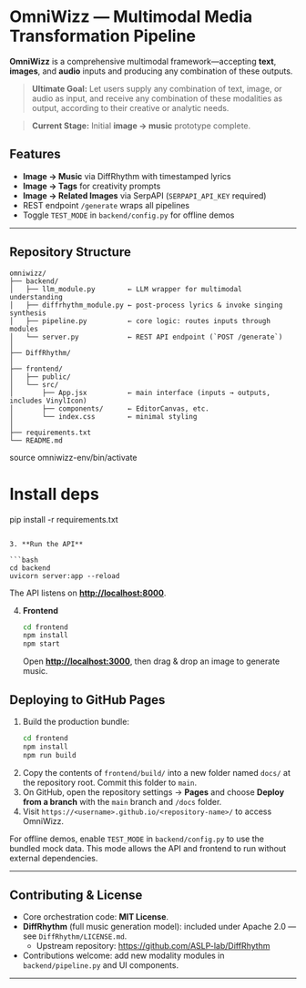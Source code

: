 # OmniWizz — Multimodal Media Transformation Pipeline

**OmniWizz** is a comprehensive multimodal framework—accepting **text**, **images**, and **audio** inputs and producing any combination of these outputs.

> **Ultimate Goal:** Let users supply any combination of text, image, or audio as input, and receive any combination of these modalities as output, according to their creative or analytic needs.

> **Current Stage:** Initial **image → music** prototype complete.


## Features
- **Image → Music** via DiffRhythm with timestamped lyrics
- **Image → Tags** for creativity prompts
- **Image → Related Images** via SerpAPI (`SERPAPI_API_KEY` required)
- REST endpoint `/generate` wraps all pipelines
- Toggle `TEST_MODE` in `backend/config.py` for offline demos

---

## Repository Structure

```
omniwizz/
├── backend/                 
│   ├── llm_module.py        ← LLM wrapper for multimodal understanding
│   ├── diffrhythm_module.py ← post-process lyrics & invoke singing synthesis
│   ├── pipeline.py          ← core logic: routes inputs through modules
│   └── server.py            ← REST API endpoint (`POST /generate`)
│
├── DiffRhythm/              
│
├── frontend/                
│   ├── public/
│   └── src/
│       ├── App.jsx          ← main interface (inputs → outputs, includes VinylIcon)
│       ├── components/      ← EditorCanvas, etc.
│       └── index.css        ← minimal styling
│
├── requirements.txt         
└── README.md                
```

   source omniwizz-env/bin/activate

   # Install deps
   pip install -r requirements.txt
   ```

3. **Run the API**

   ```bash
   cd backend
   uvicorn server:app --reload
   ```

   The API listens on **[http://localhost:8000](http://localhost:8000)**.

4. **Frontend**

   ```bash
   cd frontend
   npm install
   npm start
   ```


   Open **[http://localhost:3000](http://localhost:3000)**, then drag & drop an image to generate music.

## Deploying to GitHub Pages

1. Build the production bundle:
   ```bash
   cd frontend
   npm install
   npm run build
   ```
2. Copy the contents of `frontend/build/` into a new folder named `docs/` at the repository root. Commit this folder to `main`.
3. On GitHub, open the repository settings → **Pages** and choose **Deploy from a branch** with the `main` branch and `/docs` folder.
4. Visit `https://<username>.github.io/<repository-name>/` to access OmniWizz.


For offline demos, enable `TEST_MODE` in `backend/config.py` to use the bundled
mock data. This mode allows the API and frontend to run without external
dependencies.

---

## Contributing & License

- Core orchestration code: **MIT License**.  
- **DiffRhythm** (full music generation model): included under Apache 2.0 — see `DiffRhythm/LICENSE.md`.  
  - Upstream repository: https://github.com/ASLP-lab/DiffRhythm  
- Contributions welcome: add new modality modules in `backend/pipeline.py` and UI components.

---